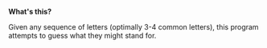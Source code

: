 **What's this?**

Given any sequence of letters (optimally 3-4 common letters), this program attempts to guess what they might stand for.
